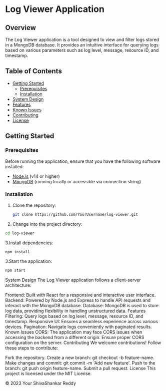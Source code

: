 # Log Viewer Application

## Overview

The Log Viewer application is a tool designed to view and filter logs stored in a MongoDB database. It provides an intuitive interface for querying logs based on various parameters such as log level, message, resource ID, and timestamp.

## Table of Contents

- [Getting Started](#getting-started)
  - [Prerequisites](#prerequisites)
  - [Installation](#installation)
- [System Design](#system-design)
- [Features](#features)
- [Known Issues](#known-issues)
- [Contributing](#contributing)
- [License](#license)

## Getting Started

### Prerequisites

Before running the application, ensure that you have the following software installed:

- [Node.js](https://nodejs.org/) (v14 or higher)
- [MongoDB](https://www.mongodb.com/) (running locally or accessible via connection string)

### Installation

1. Clone the repository:

   ```bash
   git clone https://github.com/YourUsername/log-viewer.git

2. Change into the project directory:

```bash
cd log-viewer
```

3.Install dependencies:

```bash
npm install
```

3.Start the application:

```bash
npm start
```
System Design
The Log Viewer application follows a client-server architecture:

Frontend: Built with React for a responsive and interactive user interface.
Backend: Powered by Node.js and Express to handle API requests and interact with the MongoDB database.
Database: MongoDB is used to store log data, providing flexibility in handling unstructured data.
Features
Filtering: Query logs based on log level, message, resource ID, and timestamp.
Responsive UI: Ensures a seamless experience across various devices.
Pagination: Navigate logs conveniently with paginated results.
Known Issues
CORS: The application may face CORS issues when accessing the backend from a different origin. Ensure proper CORS configuration on the server.
Contributing
We welcome contributions! Follow these steps to contribute:

Fork the repository.
Create a new branch: git checkout -b feature-name.
Make changes and commit: git commit -m 'Add new feature'.
Push to the branch: git push origin feature-name.
Submit a pull request.
License
This project is licensed under the MIT License.

© 2023 Your ShivaShankar Reddy
